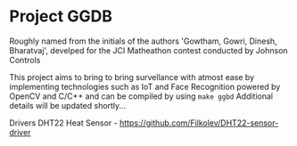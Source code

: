 # Project GGDB
Roughly named from the initials of the authors 'Gowtham, Gowri, Dinesh, Bharatvaj', develped for the JCI Matheathon contest conducted by Johnson Controls

This project aims to bring to bring survellance with atmost ease by implementing technologies such as IoT and Face Recognition powered by OpenCV and C/C++ and can be compiled by using 
`make ggbd`
Additional details will be updated shortly...

Drivers
DHT22 Heat Sensor - https://github.com/Filkolev/DHT22-sensor-driver
